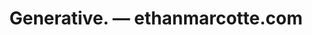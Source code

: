 ---
layout: bookmark
title: Generative. — ethanmarcotte.com
tags:
  - Bookmarks
  - AI
created: '2024-03-01T23:37:24.251Z'
link: https://ethanmarcotte.com/wrote/generative/
id: 746220600
excerpt: >-
  Nineteen thoughts about “generative artificial intelligence,” spanning a few
  centuries.
image: https://ethanmarcotte.com/img/ethan-thumb-social.jpg
---